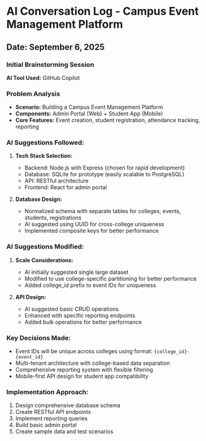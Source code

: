 # AI Conversation Log - Campus Event Management Platform

## Date: September 6, 2025

### Initial Brainstorming Session

**AI Tool Used:** GitHub Copilot

### Problem Analysis

- **Scenario:** Building a Campus Event Management Platform
- **Components:** Admin Portal (Web) + Student App (Mobile)
- **Core Features:** Event creation, student registration, attendance tracking, reporting

### AI Suggestions Followed:

1. **Tech Stack Selection:**

   - Backend: Node.js with Express (chosen for rapid development)
   - Database: SQLite for prototype (easily scalable to PostgreSQL)
   - API: RESTful architecture
   - Frontend: React for admin portal

2. **Database Design:**
   - Normalized schema with separate tables for colleges, events, students, registrations
   - AI suggested using UUID for cross-college uniqueness
   - Implemented composite keys for better performance

### AI Suggestions Modified:

1. **Scale Considerations:**

   - AI initially suggested single large dataset
   - Modified to use college-specific partitioning for better performance
   - Added college_id prefix to event IDs for uniqueness

2. **API Design:**
   - AI suggested basic CRUD operations
   - Enhanced with specific reporting endpoints
   - Added bulk operations for better performance

### Key Decisions Made:

- Event IDs will be unique across colleges using format: `{college_id}-{event_id}`
- Multi-tenant architecture with college-based data separation
- Comprehensive reporting system with flexible filtering
- Mobile-first API design for student app compatibility

### Implementation Approach:

1. Design comprehensive database schema
2. Create RESTful API endpoints
3. Implement reporting queries
4. Build basic admin portal
5. Create sample data and test scenarios
